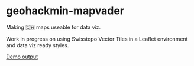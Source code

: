 # geohackmin-mapvader
Making 🇨🇭 maps useable for data viz.

Work in progress on using Swisstopo Vector Tiles in a Leaflet environment and data viz ready styles.

[Demo output](leaflet_example.html)
